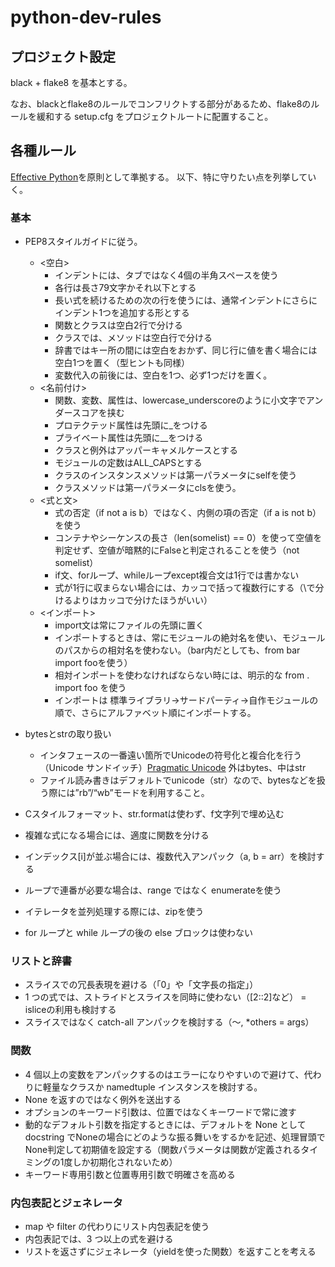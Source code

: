 # python-dev-rules
## プロジェクト設定
black + flake8 を基本とする。

なお、blackとflake8のルールでコンフリクトする部分があるため、flake8のルールを緩和する setup.cfg をプロジェクトルートに配置すること。


## 各種ルール
[Effective Python](https://www.amazon.co.jp/dp/0134853989/)を原則として準拠する。
以下、特に守りたい点を列挙していく。

### 基本
* PEP8スタイルガイドに従う。
	* <空白>
		* インデントには、タブではなく4個の半角スペースを使う
		* 各行は長さ79文字かそれ以下とする
		* 長い式を続けるための次の行を使うには、通常インデントにさらにインデント1つを追加する形とする
		* 関数とクラスは空白2行で分ける
		* クラスでは、メソッドは空白行で分ける
		* 辞書ではキー所の間には空白をおかず、同じ行に値を書く場合には空白1つを置く（型ヒントも同様）
		* 変数代入の前後には、空白を1つ、必ず1つだけを置く。
	* <名前付け>
		* 関数、変数、属性は、lowercase_underscoreのように小文字でアンダースコアを挟む
		* プロテクテッド属性は先頭に_をつける
		* プライベート属性は先頭に__をつける
		* クラスと例外はアッパーキャメルケースとする
		* モジュールの定数はALL_CAPSとする
		* クラスのインスタンスメソッドは第一パラメータにselfを使う
		* クラスメソッドは第一パラメータにclsを使う。
	* <式と文>
		* 式の否定（if not a is b）ではなく、内側の項の否定（if a is not b）を使う
		* コンテナやシーケンスの長さ（len(somelist) == 0）を使って空値を判定せず、空値が暗黙的にFalseと判定されることを使う（not somelist）
		* if文、forループ、whileループexcept複合文は1行では書かない
		* 式が1行に収まらない場合には、カッコで括って複数行にする（\で分けるよりはカッコで分けたほうがいい）
	* <インポート>
		* import文は常にファイルの先頭に置く
		* インポートするときは、常にモジュールの絶対名を使い、モジュールのパスからの相対名を使わない。（bar内だとしても、from bar import fooを使う）
		* 相対インポートを使わなければならない時には、明示的な from . import foo を使う
		* インポートは 標準ライブラリ→サードパーティ→自作モジュールの順で、さらにアルファベット順にインポートする。

* bytesとstrの取り扱い
	* インタフェースの一番遠い箇所でUnicodeの符号化と複合化を行う（Unicode サンドイッチ）[Pragmatic Unicode](https://nedbatchelder.com/text/unipain/unipain.html#1) 外はbytes、中はstr
	* ファイル読み書きはデフォルトでunicode（str）なので、bytesなどを扱う際には”rb”/“wb”モードを利用すること。


* Cスタイルフォーマット、str.formatは使わず、f文字列で埋め込む
* 複雑な式になる場合には、適度に関数を分ける
* インデックス[i]が並ぶ場合には、複数代入アンパック（a, b = arr）を検討する
* ループで連番が必要な場合は、range ではなく enumerateを使う
* イテレータを並列処理する際には、zipを使う
* for ループと while ループの後の else ブロックは使わない



### リストと辞書
* スライスでの冗長表現を避ける（「0」や「文字長の指定」）
* 1 つの式では、ストライドとスライスを同時に使わない（[2::2]など） = isliceの利用も検討する
* スライスではなく catch-all アンパックを検討する（〜, *others = args）



### 関数
* 4 個以上の変数をアンパックするのはエラーになりやすいので避けて、代わりに軽量なクラスか namedtuple インスタンスを検討する。
* None を返すのではなく例外を送出する
* オプションのキーワード引数は、位置ではなくキーワードで常に渡す
* 動的なデフォルト引数を指定するときには、デフォルトを None として docstring でNoneの場合にどのような振る舞いをするかを記述、処理冒頭でNone判定して初期値を設定する（関数パラメータは関数が定義されるタイミングの1度しか初期化されないため）
* キーワード専用引数と位置専用引数で明確さを高める



### 内包表記とジェネレータ
* map や filter の代わりにリスト内包表記を使う
* 内包表記では、3 つ以上の式を避ける
* リストを返さずにジェネレータ（yieldを使った関数）を返すことを考える

